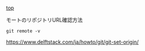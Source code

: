 [top](README.md)

モートのリポジトリURL確認方法

```
git remote -v
```

https://www.delftstack.com/ja/howto/git/git-set-origin/


